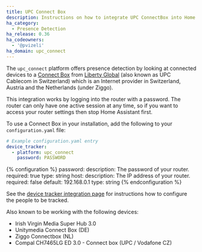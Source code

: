 ```yaml
---
title: UPC Connect Box
description: Instructions on how to integrate UPC ConnectBox into Home Assistant.
ha_category:
  - Presence Detection
ha_release: 0.36
ha_codeowners:
  - '@pvizeli'
ha_domain: upc_connect
---
```


The `upc_connect` platform offers presence detection by looking at connected devices to a [Connect Box](https://www.upc.ch/en/internet/learn-about-internet/) from [Liberty Global](https://www.libertyglobal.com) (also known as UPC Cablecom in Switzerland) which is an Internet provider in Switzerland, Austria and the Netherlands (under Ziggo).

<div class='note'>
This integration works by logging into the router with a password. The router can only have one active session at any time, so if you want to access your router settings then stop Home Assistant first.
</div>

To use a Connect Box in your installation, add the following to your `configuration.yaml` file:

```yaml
# Example configuration.yaml entry
device_tracker:
  - platform: upc_connect
    password: PASSWORD
```

{% configuration %}
password:
  description: The password of your router.
  required: true
  type: string
host:
  description: The IP address of your router.
  required: false
  default: 192.168.0.1
  type: string
{% endconfiguration %}

See the [device tracker integration page](/integrations/device_tracker/) for instructions how to configure the people to be tracked.

Also known to be working with the following devices:
 - Irish Virgin Media Super Hub 3.0
 - Unitymedia Connect Box (DE)
 - Ziggo Connectbox (NL)
 - Compal CH7465LG ED 3.0 - Connect box (UPC / Vodafone CZ)
